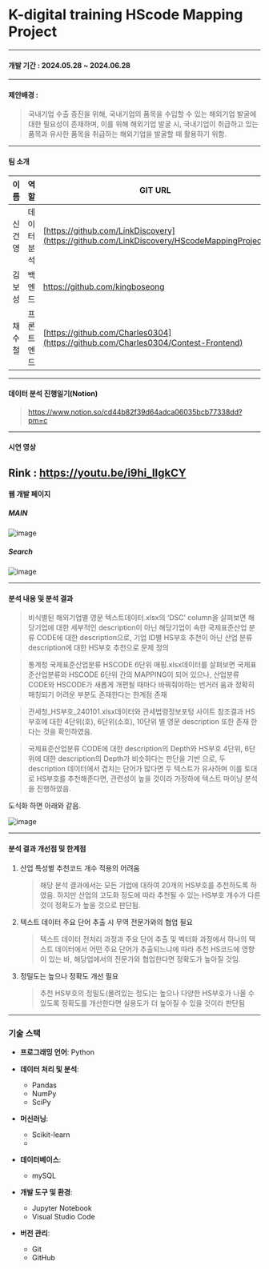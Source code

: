 # K-digital training HScode Mapping Project
---
#### 개발 기간 : **2024.05.28 ~ 2024.06.28**
 ---
#### 제안배경 :
 > 국내기업 수출 증진을 위해, 국내기업의 품목을 수입할 수 있는 해외기업 발굴에 대한 필요성이 존재하며, 이를 위해 해외기업 발굴 시, 국내기업이 취급하고 있는 품목과 유사한 품목을 취급하는 해외기업을 발굴할 때 활용하기 위함.
---
#### 팀 소개
|이름|역할|GIT URL|
|------|---|---|
|신건영|데이터 분석|[https://github.com/LinkDiscovery](https://github.com/LinkDiscovery/HScodeMappingProject)|
|김보성|백엔드|https://github.com/kingboseong|
|채수철|프론트엔드|[https://github.com/Charles0304](https://github.com/Charles0304/Contest-Frontend)|
---
#### 데이터 분석 진행일기(Notion)
> https://www.notion.so/cd44b82f39d64adca06035bcb77338dd?pm=c
--- 
#### 시연 영상
Rink : https://youtu.be/i9hi_IIgkCY
---
#### 웹 개발 페이지 
##### MAIN
![image](https://github.com/LinkDiscovery/HScodeMappingProject/assets/154401566/d73dcaeb-05a6-434a-90c3-f25def6e5453)
##### Search
![image](https://github.com/LinkDiscovery/HScodeMappingProject/assets/154401566/47394857-518d-4a14-b6a1-c62811055c63)


---
#### 분석 내용 및 분석 결과
> 비식별된 해외기업별 영문 텍스트데이터.xlsx의 ‘DSC’ column을 살펴보면 
  해당기업에 대한 세부적인 description이 아닌 해당기업이 속한 국제표준산업
  분류 CODE에 대한 description으로, 기업 ID별 HS부호 추천이 아닌 산업 분류 
  description에 대한 HS부호 추천으로 문제 정의

> 통계청 국제표준산업분류 HSCODE 6단위 매핑.xlsx데이터를 살펴보면 
  국제표준산업분류와 HSCODE 6단위 간의 MAPPING이 되어 있으나, 
  산업분류 CODE와 HSCODE가 새롭게 개편될 때마다 바꿔줘야하는 번거러
  움과 정확히 매칭되기 어려운 부분도 존재한다는 한계점 존재

> 관세청_HS부호_240101.xlsx데이터와 관세법령정보포텅 사이트 참조결과 HS
  부호에 대한 4단위(호), 6단위(소호), 10단위 별 영문 description 또한 존재
  한다는 것을 확인하였음. 

> 국제표준산업분류 CODE에 대한 description의 Depth와
  HS부호 4단위, 6단위에 대한 description의 Depth가 비슷하다는 판단을 기반
  으로, 두 description 데이터에서 겹치는 단어가 많다면 두 텍스트가 유사하며 
  이를 토대로 HS부호를 추천해준다면, 관련성이 높을 것이라 가정하에 텍스트 
  마이닝 분석을 진행하였음.
  
  도식화 하면 아래와 같음.

![image](https://github.com/LinkDiscovery/HScodeMappingProject/assets/154401566/ff6b0df4-a68f-420e-9758-85943fd01d53)

---

#### 분석 결과 개선점 및 한계점

  1. 산업 특성별 추천코드 개수 적용의 어려움
     
     >해당 분석 결과에서는 모든 기업에 대하여 20개의 HS부호를 추천하도록 하였음. 하지만 산업의 고도화 정도에 따라 추천될 수 있는 HS부호 개수가 다른 것이 정확도가 높을 것으로 판단됨.
  
  2. 텍스트 데이터 주요 단어 추출 시 무역 전문가와의 협업 필요
     
     >텍스트 데이터 전처리 과정과 주요 단어 추출 및 벡터화 과정에서 하나의 텍스트 데이터에서 어떤 주요 단어가 추출되느냐에 따라 추천 HS코드에 영향이 있는 바, 해당업에서의 전문가와 협업한다면 정확도가 높아질 것임. 

  3. 정밀도는 높으나 정확도 개선 필요
      
     >추천 HS부호의 정밀도(몰려있는 정도)는 높으나 다양한 HS부호가 나올 수 있도록 정확도를 개선한다면 실용도가 더 높아질 수 있을 것이라 판단됨
---
### 기술 스택

- **프로그래밍 언어**: Python

- **데이터 처리 및 분석**:
  - Pandas
  - NumPy
  - SciPy
 
- **머신러닝**:
  - Scikit-learn
  - 
- **데이터베이스**:
  - mySQL
 
- **개발 도구 및 환경**:
  - Jupyter Notebook
  - Visual Studio Code
    
- **버전 관리**:
  - Git
  - GitHub






  
